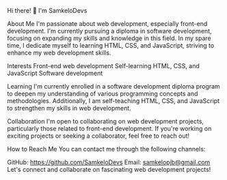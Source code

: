 Hi there! 👋 I'm SamkeloDevs

About Me
I'm passionate about web development, especially front-end development. I'm currently pursuing a diploma in software development, focusing on expanding my skills and knowledge in this field. In my spare time, I dedicate myself to learning HTML, CSS, and JavaScript, striving to enhance my web development skills.

Interests
Front-end web development
Self-learning HTML, CSS, and JavaScript
Software development

Learning
I'm currently enrolled in a software development diploma program to deepen my understanding of various programming concepts and methodologies. Additionally, I am self-teaching HTML, CSS, and JavaScript to strengthen my skills in web development.

Collaboration
I'm open to collaborating on web development projects, particularly those related to front-end development. If you're working on exciting projects or seeking a collaborator, feel free to reach out!

How to Reach Me
You can contact me through the following channels:

GitHub: https://github.com/SamkeloDevs
Email: samkelopjb@gmail.com
Let's connect and collaborate on fascinating web development projects!

